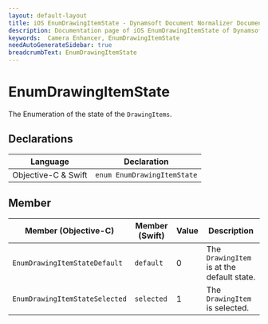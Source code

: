 ```yaml
---
layout: default-layout
title: iOS EnumDrawingItemState - Dynamsoft Document Normalizer Documents
description: Documentation page of iOS EnumDrawingItemState of Dynamsoft Document Normalizer.
keywords:  Camera Enhancer, EnumDrawingItemState
needAutoGenerateSidebar: true
breadcrumbText: EnumDrawingItemState
---
```


# EnumDrawingItemState

The Enumeration of the state of the `DrawingItems`.

## Declarations

| Language | Declaration |
|----------|-------------|
| Objective-C & Swift | `enum EnumDrawingItemState` |

## Member

| Member (Objective-C) | Member (Swift) | Value | Description |
| -------------------- | -------------- | ----- | ----------- |
| `EnumDrawingItemStateDefault` | `default` | 0 | The `DrawingItem` is at the default state. |
| `EnumDrawingItemStateSelected` | `selected` | 1 | The `DrawingItem` is selected. |
